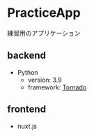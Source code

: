 # PracticeApp
練習用のアプリケーション

## backend
- Python
  - version: 3.9
  - framework: [Tornado](https://sites.google.com/site/tornadowebja/)

## frontend
- nuxt.js